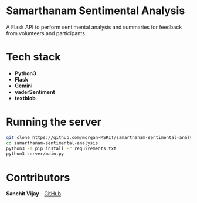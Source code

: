 # Samarthanam Sentimental Analysis
A Flask API to perform sentimental analysis and summaries for feedback from volunteers and participants.

# Tech stack
- **Python3**
- **Flask**
- **Gemini**
- **vaderSentiment**
- **textblob**

# Running the server
```bash
git clone https://github.com/morgan-MSRIT/samarthanam-sentimental-analysis
cd samarthanam-sentimental-analysis
python3 -m pip install -r requirements.txt
python3 server/main.py
```

# Contributors
**Sanchit Vijay** - [GitHub](https://github.com/sanchiitvijay)
